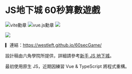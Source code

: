 # JS地下城 60秒算數遊戲

<img src="https://img.shields.io/badge/-Vite-646CFF?logo=Vite&logoColor=white&logoWidth=24" alt="vite勳章"/> <img src="https://img.shields.io/badge/-Vue.js-4FC08D?logo=Vue.js&logoColor=white&logoWidth=24" alt="vue.js勳章"/> <img src="https://img.shields.io/badge/-TypeScript-3178C6?logo=typescript&logoColor=white&logoWidth=24"></br>

![](https://i.imgur.com/UgvhGQa.jpg)

▎連結：https://westleft.github.io/60secGame/

設計稿由六角學院所提供，詳細請參考[新手 JS 地下城](https://courses.hexschool.com/p/javascript-js)。

最初使用原生 JS，近期因練習 Vue & TypeScript 將程式重構。
